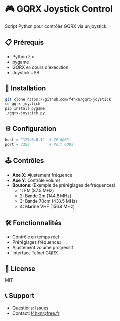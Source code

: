 # 🎮 GQRX Joystick Control

Script Python pour contrôler GQRX via un joystick.

## 📋 Prérequis
- Python 3.x
- pygame
- GQRX en cours d'exécution
- Joystick USB

## 🚀 Installation
```bash
git clone https://github.com/f4hxn/gqrx-joystick
cd gqrx-joystick
pip install pygame
./gqrx-joystick.py
```

## ⚙️ Configuration
```python
host = "127.0.0.1"  # IP GQRX
port = 7356         # Port GQRX
```

## 🕹️ Contrôles
- **Axe X**: Ajustement fréquence
- **Axe Y**: Contrôle volume
- **Boutons**: (Exemple de préréglages de fréquences)
  - 1: FM (87.5 MHz)
  - 2: Bande 2m (144.8 MHz)
  - 3: Bande 70cm (433.5 MHz)
  - 4: Marine VHF (156.8 MHz)

## 🛠️ Fonctionnalités
- Contrôle en temps réel
- Préréglages fréquences
- Ajustement volume progressif
- Interface Telnet GQRX

## 📜 License
MIT

## 📞 Support
- Questions: [Issues](https://github.com/F4HXN/issues)
- Contact: f4hxn@free.fr
